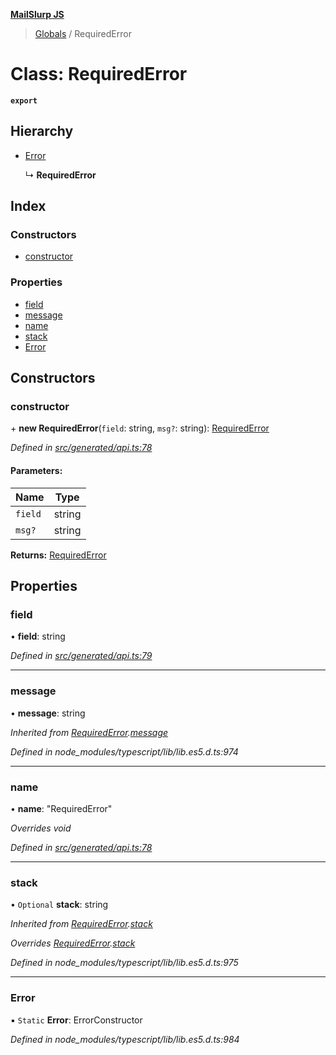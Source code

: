 **[MailSlurp JS](../README.md)**

> [Globals](../README.md) / RequiredError

# Class: RequiredError

**`export`** 

## Hierarchy

* [Error](requirederror.md#error)

  ↳ **RequiredError**

## Index

### Constructors

* [constructor](requirederror.md#constructor)

### Properties

* [field](requirederror.md#field)
* [message](requirederror.md#message)
* [name](requirederror.md#name)
* [stack](requirederror.md#stack)
* [Error](requirederror.md#error)

## Constructors

### constructor

\+ **new RequiredError**(`field`: string, `msg?`: string): [RequiredError](requirederror.md)

*Defined in [src/generated/api.ts:78](https://github.com/mailslurp/mailslurp-client/blob/24bff2e/src/generated/api.ts#L78)*

#### Parameters:

Name | Type |
------ | ------ |
`field` | string |
`msg?` | string |

**Returns:** [RequiredError](requirederror.md)

## Properties

### field

•  **field**: string

*Defined in [src/generated/api.ts:79](https://github.com/mailslurp/mailslurp-client/blob/24bff2e/src/generated/api.ts#L79)*

___

### message

•  **message**: string

*Inherited from [RequiredError](requirederror.md).[message](requirederror.md#message)*

*Defined in node_modules/typescript/lib/lib.es5.d.ts:974*

___

### name

•  **name**: \"RequiredError\"

*Overrides void*

*Defined in [src/generated/api.ts:78](https://github.com/mailslurp/mailslurp-client/blob/24bff2e/src/generated/api.ts#L78)*

___

### stack

• `Optional` **stack**: string

*Inherited from [RequiredError](requirederror.md).[stack](requirederror.md#stack)*

*Overrides [RequiredError](requirederror.md).[stack](requirederror.md#stack)*

*Defined in node_modules/typescript/lib/lib.es5.d.ts:975*

___

### Error

▪ `Static` **Error**: ErrorConstructor

*Defined in node_modules/typescript/lib/lib.es5.d.ts:984*
